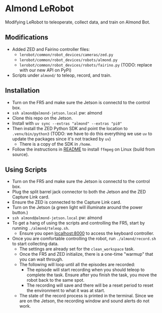 # Almond LeRobot
Modifying LeRobot to teleoperate, collect data, and train on Almond Bot.

## Modifications
- Added ZED and Fairino controller files:
    - `lerobot/common/robot_devices/cameras/zed.py`
    - `lerobot/common/robot_devices/robots/almond.py`
    - `lerobot/common/robot_devices/robots/fairino.py` (TODO: replace with our new API on PyPi)
- Scripts under `almond/` to teleop, record, and train.

## Installation
- Turn on the FR5 and make sure the Jetson is connectd to the control box.
- `ssh almond@almond-jetson.local` pw: almond
- Clone this repo on the Jetson.
- Install with `uv sync --extras "almond" --extras "pi0"`
- Then install the ZED Python SDK and point the location to `.venv/bin/python3` (TODO: we have to do this everything we use `uv` to update the packages since it's not tracked by `uv`)
    - There is a copy of the SDK in `/home`.
- Follow the instructions in [README](README.md) to install `ffmpeg` on Linux (build from source).

## Using Scripts
- Turn on the FR5 and make sure the Jetson is connectd to the control box.
- Plug the split barrel jack connector to both the Jetson and the ZED Capture Link card.
- Ensure the ZED is connected to the Capture Link card.
- Turn on the Jetson (a green light will illuminate around the power button.)
- `ssh almond@almond-jetson.local` pw: almond
- To get a hang of using the scripts and controlling the FR5, start by running `./almond/teleop.sh`.
    - Ensure you open [localhost:8000](http://localhost:8000) to access the keyboard controller.
- Once you are comfortable controlling the robot, run `./almond/record.sh` to start collecting data.
    - The settings are already set for the `clean_workspace` task.
    - Once the FR5 and ZED initialize, there is a one-time "warmup" that you can wait through.
    - The following will loop until all the episodes are recorded:
        - The episode will start recording when you should teleop to complete the task. Ensure after you finish the task, you move the robot back to the same spot.
        - The recording will save and there will be a reset period to reset the environment to what it was at start.
    - The state of the record process is printed in the terminal. Since we are on the Jetson, the recording window and sound alerts do not work.
